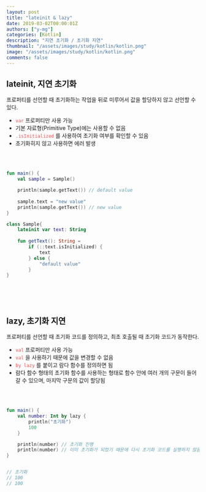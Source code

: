 ```yaml
---
layout: post
title: "lateinit & lazy"
date: 2019-03-02T00:00:01Z
authors: ["y-mg"]
categories: [Kotlin]
description: "지연 초기화 / 초기화 지연"
thumbnail: "/assets/images/study/kotlin/kotlin.png"
image: "/assets/images/study/kotlin/kotlin.png"
comments: false
---
```


## lateinit, 지연 초기화
프로퍼티를 선언할 때 초기화하는 작업을 뒤로 미루어서 값을 할당하지 않고 선언할 수 있다.
- <code style="color: #eb5657;">var</code> 프로퍼티만 사용 가능
- 기본 자료형(Primitive Type)에는 사용할 수 없음
- <code style="color: #eb5657;">.isInitialized</code> 를 사용하여 초기화 여부를 확인할 수 있음
- 초기화히지 않고 사용하면 에러 발생
<br/>
<br/>


```kotlin
fun main() {
    val sample = Sample()

    println(sample.getText()) // default value
    
    sample.text = "new value"
    println(sample.getText()) // new value
}

class Sample{
    lateinit var text: String
    
    fun getText(): String = 
        if (::text.isInitialized) {
            text
        } else {
            "default value"
        }
}
```
<br/>
<br/>
<br/>



## lazy, 초기화 지연
프로퍼티를 선언할 때 초기화 코드를 정의하고, 최초 호출될 때 초기화 코드가 동작한다.
- <code style="color: #eb5657;">val</code> 프로퍼티만 사용 가능 
- <code style="color: #eb5657;">val</code> 을 사용하기 때문에 값을 변경할 수 없음
- <code style="color: #eb5657;">by lazy</code> 를 붙이고 람다 함수를 정의하면 됨
- 람다 함수 형태의 초기화 함수를 사용하는 형태로 함수 안에 여러 개의 구문이 들어갈 수 있으며, 마지막 구문의 값이 할당됨
<br/>
<br/>


```kotlin
fun main() {
    val number: Int by lazy {
        println("초기화")
        100
    }

    println(number) // 초기화 진행
    println(number) // 이미 초기화가 되었기 때문에 다시 초기화 코드를 실행하지 않음
}


// 초기화
// 100
// 100
```